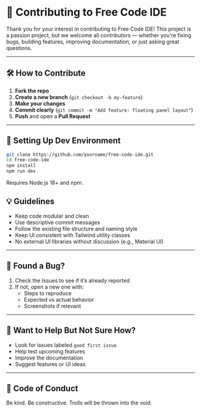 # 🤝 Contributing to Free Code IDE

Thank you for your interest in contributing to Free Code IDE! This project is a passion project, but we welcome all contributors — whether you're fixing bugs, building features, improving documentation, or just asking great questions.

---

## 🛠️ How to Contribute

1. **Fork the repo**
2. **Create a new branch** (`git checkout -b my-feature`)
3. **Make your changes**
4. **Commit clearly** (`git commit -m "Add feature: floating panel layout"`)
5. **Push** and open a **Pull Request**

---

## 🧪 Setting Up Dev Environment

```bash
git clone https://github.com/yourname/free-code-ide.git
cd free-code-ide
npm install
npm run dev
```
Requires Node.js 18+ and npm.

## 💡 Guidelines

- Keep code modular and clean  
- Use descriptive commit messages  
- Follow the existing file structure and naming style  
- Keep UI consistent with Tailwind utility classes  
- No external UI libraries without discussion (e.g., Material UI)  

---

## 🐛 Found a Bug?

1. Check the Issues to see if it’s already reported  
2. If not, open a new one with:  
   - Steps to reproduce  
   - Expected vs actual behavior  
   - Screenshots if relevant  

---

## 🧠 Want to Help But Not Sure How?

- Look for issues labeled `good first issue`  
- Help test upcoming features  
- Improve the documentation  
- Suggest features or UI ideas  

---

## 📣 Code of Conduct

Be kind. Be constructive. Trolls will be thrown into the void.
